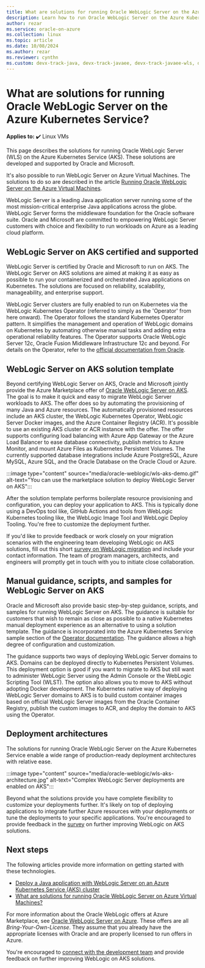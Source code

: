 ```yaml
---
title: What are solutions for running Oracle WebLogic Server on the Azure Kubernetes Service
description: Learn how to run Oracle WebLogic Server on the Azure Kubernetes Service.
author: rezar
ms.service: oracle-on-azure
ms.collection: linux
ms.topic: article
ms.date: 10/08/2024 
ms.author: rezar
ms.reviewer: cynthn
ms.custom: devx-track-java, devx-track-javaee, devx-track-javaee-wls, devx-track-javaee-wls-aks
---
```

# What are solutions for running Oracle WebLogic Server on the Azure Kubernetes Service?

**Applies to:** :heavy_check_mark: Linux VMs 

This page describes the solutions for running Oracle WebLogic Server (WLS) on the Azure Kubernetes Service (AKS). These solutions are developed and supported by Oracle and Microsoft.

It's also possible to run WebLogic Server on Azure Virtual Machines. The solutions to do so are described in the article [Running Oracle WebLogic Server on the Azure Virtual Machines](./oracle-weblogic.md?toc=/azure/developer/java/ee/toc.json&bc=/azure/developer/java/breadcrumb/toc.json).

WebLogic Server is a leading Java application server running some of the most mission-critical enterprise Java applications across the globe. WebLogic Server forms the middleware foundation for the Oracle software suite. Oracle and Microsoft are committed to empowering WebLogic Server customers with choice and flexibility to run workloads on Azure as a leading cloud platform.

## WebLogic Server on AKS certified and supported
WebLogic Server is certified by Oracle and Microsoft to run on AKS. The WebLogic Server on AKS solutions are aimed at making it as easy as possible to run your containerized and orchestrated Java applications on Kubernetes. The solutions are focused on reliability, scalability, manageability, and enterprise support.

WebLogic Server clusters are fully enabled to run on Kubernetes via the WebLogic Kubernetes Operator (referred to simply as the 'Operator' from here onward). The Operator follows the standard Kubernetes Operator pattern. It simplifies the management and operation of WebLogic domains on Kubernetes by automating otherwise manual tasks and adding extra operational reliability features. The Operator supports Oracle WebLogic Server 12c, Oracle Fusion Middleware Infrastructure 12c and beyond. For details on the Operator, refer to the [official documentation from Oracle](https://oracle.github.io/weblogic-kubernetes-operator/).

## WebLogic Server on AKS solution template
Beyond certifying WebLogic Server on AKS, Oracle and Microsoft jointly provide the Azure Marketplace offer of [Oracle WebLogic Server on AKS](https://aka.ms/wls-aks-portal). The goal is to make it quick and easy to migrate WebLogic Server workloads to AKS. The offer does so by automating the provisioning of many Java and Azure resources. The automatically provisioned resources include an AKS cluster, the WebLogic Kubernetes Operator, WebLogic Server Docker images, and the Azure Container Registry (ACR). It's possible to use an existing AKS cluster or ACR instance with the offer. The offer 
supports configuring load balancing with Azure App Gateway or the Azure Load Balancer to ease database connectivity, publish metrics to Azure Monitor, and mount Azure Files as Kubernetes Persistent Volumes. The currently supported database integrations include Azure PostgreSQL, Azure MySQL, Azure SQL, and the Oracle Database on the Oracle Cloud or Azure.

:::image type="content" source="media/oracle-weblogic/wls-aks-demo.gif" alt-text="You can use the marketplace solution to deploy WebLogic Server on AKS":::

After the solution template performs boilerplate resource provisioning and configuration, you can deploy your application to AKS. This is typically done using a DevOps tool like, GitHub Actions and tools from WebLogic Kubernetes tooling like, the WebLogic Image Tool and WebLogic Deploy Tooling. You're free to customize the deployment further.

If you'd like to provide feedback or work closely on your migration scenarios with the engineering team developing WebLogic on AKS solutions, fill out this short [survey on WebLogic migration](https://aka.ms/wls-on-azure-survey) and include your contact information. The team of program managers, architects, and engineers will promptly get in touch with you to initiate close collaboration.

## Manual guidance, scripts, and samples for WebLogic Server on AKS

Oracle and Microsoft also provide basic step-by-step guidance, scripts, and samples for running WebLogic Server on AKS. The guidance is suitable for customers that wish to remain as close as possible to a native Kubernetes manual deployment experience as an alternative to using a solution template. The guidance is incorporated into the Azure Kubernetes Service sample section of the [Operator documentation](https://oracle.github.io/weblogic-kubernetes-operator/samples/azure-kubernetes-service/). The guidance allows a high degree of configuration and customization.

The guidance supports two ways of deploying WebLogic Server domains to AKS. Domains can be deployed directly to Kubernetes Persistent Volumes. This deployment option is good if you want to migrate to AKS but still want to administer WebLogic Server using the Admin Console or the WebLogic Scripting Tool (WLST). The option also allows you to move to AKS without adopting Docker development. The Kubernetes native way of deploying WebLogic Server domains to AKS is to build custom container images based on official WebLogic Server images from the Oracle Container Registry, publish the custom images to ACR, and deploy the domain to AKS using the Operator.

## Deployment architectures

The solutions for running Oracle WebLogic Server on the Azure Kubernetes Service enable a wide range of production-ready deployment architectures with relative ease.

:::image type="content" source="media/oracle-weblogic/wls-aks-architecture.jpg" alt-text="Complex WebLogic Server deployments are enabled on AKS":::

Beyond what the solutions provide you have complete flexibility to customize your deployments further. It's likely on top of deploying applications to integrate further Azure resources with your deployments or tune the deployments to your specific applications. You're encouraged to provide feedback in the [survey](https://aka.ms/wls-on-azure-survey) on further improving WebLogic on AKS solutions.

## Next steps

The following articles provide more information on getting started with these technologies.

* [Deploy a Java application with WebLogic Server on an Azure Kubernetes Service (AKS) cluster](/azure/aks/howto-deploy-java-wls-app?toc=/azure/developer/java/ee/toc.json&bc=/azure/developer/java/breadcrumb/toc.json)
* [What are solutions for running Oracle WebLogic Server on Azure Virtual Machines?](./oracle-weblogic.md?toc=/azure/developer/java/ee/toc.json&bc=/azure/developer/java/breadcrumb/toc.json)

For more information about the Oracle WebLogic offers at Azure Marketplace, see [Oracle WebLogic Server on Azure](https://aka.ms/wls-contact-me). These offers are all _Bring-Your-Own-License_. They assume that you already have the appropriate licenses with Oracle and are properly licensed to run offers in Azure.

You're encouraged to [connect with the development team](https://aka.ms/wls-on-azure-survey) and provide feedback on further improving WebLogic on AKS solutions.
